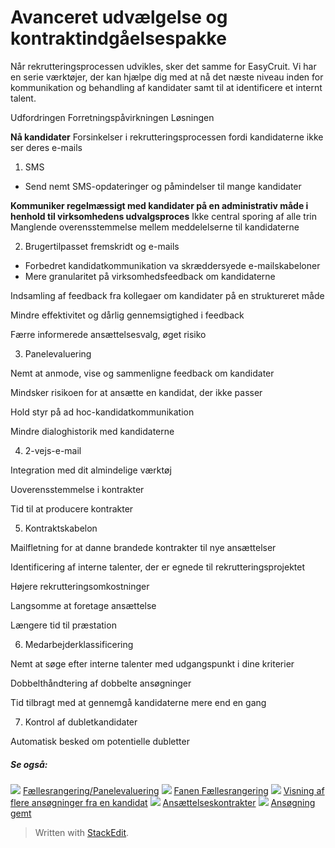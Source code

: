 # Avanceret udvælgelse og kontraktindgåelsespakke

Når rekrutteringsprocessen udvikles, sker det samme for EasyCruit. Vi har en serie værktøjer, der kan hjælpe dig med at nå det næste niveau inden for kommunikation og behandling af kandidater samt til at identificere et internt talent.

Udfordringen
Forretningspåvirkningen
Løsningen

**Nå kandidater**
Forsinkelser i rekrutteringsprocessen fordi kandidaterne ikke ser deres e-mails

1. SMS
- Send nemt SMS-opdateringer og påmindelser til mange kandidater

**Kommuniker regelmæssigt med kandidater på en administrativ måde i henhold til virksomhedens udvalgsproces**
Ikke central sporing af alle trin
Manglende overensstemmelse mellem meddelelserne til kandidaterne

2. Brugertilpasset fremskridt og e-mails
- Forbedret kandidatkommunikation va skræddersyede e-mailskabeloner
- Mere granularitet på virksomhedsfeedback om kandidaterne

  

Indsamling af feedback fra kollegaer om kandidater på en struktureret måde

Mindre effektivitet og dårlig gennemsigtighed i feedback

Færre informerede ansættelsesvalg, øget risiko

3. Panelevaluering

Nemt at anmode, vise og sammenligne feedback om kandidater

Mindsker risikoen for at ansætte en kandidat, der ikke passer

Hold styr på ad hoc-kandidatkommunikation

Mindre dialoghistorik med kandidaterne

4. 2-vejs-e-mail

Integration med dit almindelige værktøj

Uoverensstemmelse i kontrakter

Tid til at producere kontrakter

5. Kontraktskabelon

Mailfletning for at danne brandede kontrakter til nye ansættelser

Identificering af interne talenter, der er egnede til rekrutteringsprojektet

Højere rekrutteringsomkostninger

Langsomme at foretage ansættelse

Længere tid til præstation

6. Medarbejderklassificering

Nemt at søge efter interne talenter med udgangspunkt i dine kriterier

Dobbelthåndtering af dobbelte ansøgninger

Tid tilbragt med at gennemgå kandidaterne mere end en gang

7. Kontrol af dubletkandidater

Automatisk besked om potentielle dubletter

##### Se også:

![](../Resources/Images/icon-document-link.png)  [Fællesrangering/Panelevaluering](collaborative_rating_panel_review.htm)
![](../Resources/Images/icon-document-link.png)  [Fanen Fællesrangering](collaborative_rating_tab.htm)
![](../Resources/Images/icon-document-link.png)  [Visning af flere ansøgninger fra en kandidat](viewing_a_candidates_multiple_applications.htm)
![](../Resources/Images/icon-document-link.png)  [Ansættelseskontrakter](employment_contacts.htm)
![](../Resources/Images/icon-document-link.png)  [Ansøgning gemt](application_saved.htm)


> Written with [StackEdit](https://stackedit.io/).
<!--stackedit_data:
eyJoaXN0b3J5IjpbMTk2Mzc2MjgxOV19
-->